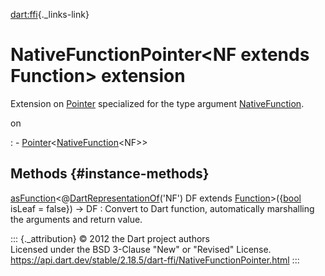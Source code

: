 [dart:ffi](../dart-ffi/dart-ffi-library){._links-link}

NativeFunctionPointer\<NF extends Function\> extension
======================================================

Extension on [Pointer](pointer-class) specialized for the type argument
[NativeFunction](nativefunction-class).

on

:   -   [Pointer](pointer-class)\<[NativeFunction](nativefunction-class)\<NF\>\>

Methods {#instance-methods}
-------

[asFunction](nativefunctionpointer/asfunction)\<@[DartRepresentationOf](dartrepresentationof-class)(\'NF\') DF extends [Function](../dart-core/function-class)\>({[bool](../dart-core/bool-class) isLeaf = false}) → DF
:   Convert to Dart function, automatically marshalling the arguments
    and return value.

::: {._attribution}
© 2012 the Dart project authors\
Licensed under the BSD 3-Clause \"New\" or \"Revised\" License.\
<https://api.dart.dev/stable/2.18.5/dart-ffi/NativeFunctionPointer.html>
:::
